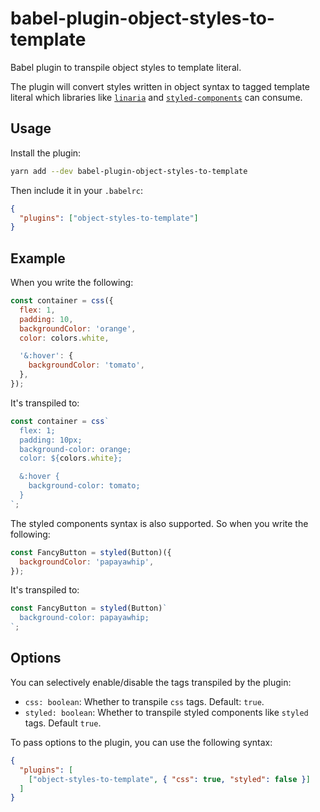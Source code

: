 # babel-plugin-object-styles-to-template

Babel plugin to transpile object styles to template literal.

The plugin will convert styles written in object syntax to tagged template literal which libraries like [`linaria`](https://github.com/callstack/linaria) and [`styled-components`](https://www.styled-components.com/) can consume.

## Usage

Install the plugin:

```sh
yarn add --dev babel-plugin-object-styles-to-template
```

Then include it in your `.babelrc`:

```json
{
  "plugins": ["object-styles-to-template"]
}
```

## Example

When you write the following:

```js
const container = css({
  flex: 1,
  padding: 10,
  backgroundColor: 'orange',
  color: colors.white,

  '&:hover': {
    backgroundColor: 'tomato',
  },
});
```

It's transpiled to:

```js
const container = css`
  flex: 1;
  padding: 10px;
  background-color: orange;
  color: ${colors.white};

  &:hover {
    background-color: tomato;
  }
`;
```

The styled components syntax is also supported. So when you write the following:

```js
const FancyButton = styled(Button)({
  backgroundColor: 'papayawhip',
});
```

It's transpiled to:

```js
const FancyButton = styled(Button)`
  background-color: papayawhip;
`;
```

## Options

You can selectively enable/disable the tags transpiled by the plugin:

- `css: boolean`: Whether to transpile `css` tags. Default: `true`.
- `styled: boolean`: Whether to transpile styled components like `styled` tags. Default `true`.

To pass options to the plugin, you can use the following syntax:

```json
{
  "plugins": [
    ["object-styles-to-template", { "css": true, "styled": false }]
  ]
}
```
